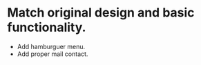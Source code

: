 # Match original design and basic functionality.

- Add hamburguer menu.
- Add proper mail contact.
